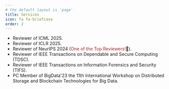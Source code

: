 ```yaml
---
# the default layout is 'page'
title: Services
icon: fa fa-briefcase
order: 2
---
```


<!-- ## Conference Services -->

- Reviewer of ICML 2025.
- Reviewer of ICLR 2025.
- Reviewer of NeurIPS 2024 (<font color=FireBrick>One of the Top Reviewers!</font>🎉).
- Reviewer of IEEE Transactions on Dependable and Secure Computing (TDSC).
- Reviewer of IEEE Transactions on Information Forensics and Security (TIFS).
- PC Member of BigData'23 the 11th International Workshop on Distributed Storage and Blockchain Technologies for Big Data.
